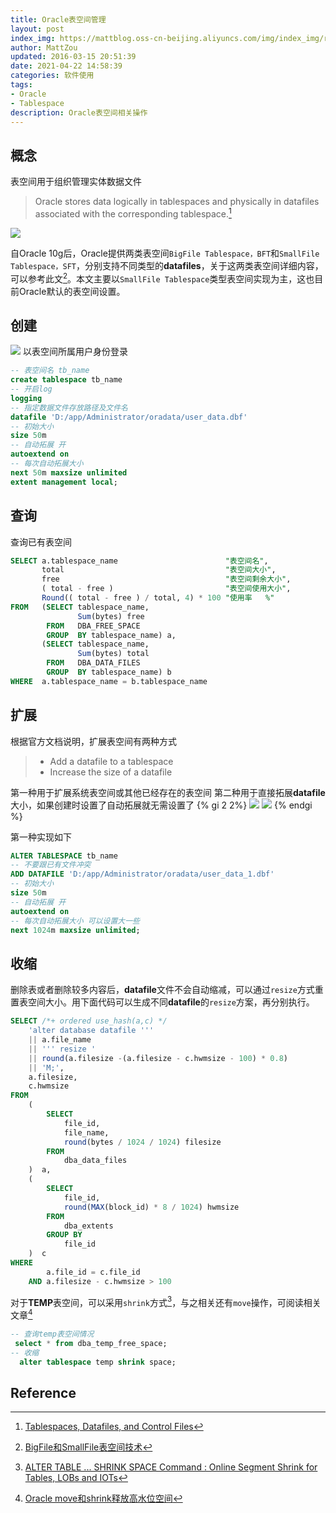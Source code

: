 ```yaml
---
title: Oracle表空间管理
layout: post
index_img: https://mattblog.oss-cn-beijing.aliyuncs.com/img/index_img/rc32-pmr-sup-secure.png/bg
author: MattZou
updated: 2016-03-15 20:51:39
date: 2021-04-22 14:58:39
categories: 软件使用
tags: 
- Oracle
- Tablespace
description: Oracle表空间相关操作
---
```

## 概念

表空间用于组织管理实体数据文件
> Oracle stores data logically in tablespaces and physically in datafiles associated with the corresponding tablespace.[^1]

![](https://mattblog.oss-cn-beijing.aliyuncs.com/img/sql/Datafiles%20and%20Tablespaces.gif/bg)

自Oracle 10g后，Oracle提供两类表空间`BigFile Tablespace，BFT`和`SmallFile Tablespace，SFT`，分别支持不同类型的**datafiles**，关于这两类表空间详细内容，可以参考此文[^2]。本文主要以`SmallFile Tablespace`类型表空间实现为主，这也目前Oracle默认的表空间设置。

## 创建
![](https://mattblog.oss-cn-beijing.aliyuncs.com/img/sql/Enlarging%20a%20Database%20by%20Adding%20a%20New%20Tablespace.gif)
以表空间所属用户身份登录
``` sql
-- 表空间名 tb_name
create tablespace tb_name  
-- 开启log
logging  
-- 指定数据文件存放路径及文件名
datafile 'D:/app/Administrator/oradata/user_data.dbf'
-- 初始大小
size 50m  
-- 自动拓展 开
autoextend on  
-- 每次自动拓展大小
next 50m maxsize unlimited
extent management local;  
```

## 查询
查询已有表空间
``` sql
SELECT a.tablespace_name                        "表空间名",
       total                                    "表空间大小",
       free                                     "表空间剩余大小",
       ( total - free )                         "表空间使用大小",
       Round(( total - free ) / total, 4) * 100 "使用率   %"
FROM   (SELECT tablespace_name,
               Sum(bytes) free
        FROM   DBA_FREE_SPACE
        GROUP  BY tablespace_name) a,
       (SELECT tablespace_name,
               Sum(bytes) total
        FROM   DBA_DATA_FILES
        GROUP  BY tablespace_name) b
WHERE  a.tablespace_name = b.tablespace_name
```

## 扩展
根据官方文档说明，扩展表空间有两种方式
> - Add a datafile to a tablespace
> - Increase the size of a datafile

第一种用于扩展系统表空间或其他已经存在的表空间
第二种用于直接拓展**datafile**大小，如果创建时设置了自动拓展就无需设置了
{% gi 2 2%}
![](https://mattblog.oss-cn-beijing.aliyuncs.com/img/sql/Enlarging%20a%20Database%20by%20Adding%20a%20Datafile%20to%20a%20Tablespace.gif)
![](https://mattblog.oss-cn-beijing.aliyuncs.com/img/sql/Enlarging%20a%20Database%20by%20Dynamically%20Sizing%20Datafiles.gif)
{% endgi %}

第一种实现如下
``` sql
ALTER TABLESPACE tb_name 
-- 不要跟已有文件冲突
ADD DATAFILE 'D:/app/Administrator/oradata/user_data_1.dbf'
-- 初始大小
size 50m 
-- 自动拓展 开
autoextend on 
-- 每次自动拓展大小 可以设置大一些
next 1024m maxsize unlimited;
```

## 收缩
删除表或者删除较多内容后，**datafile**文件不会自动缩减，可以通过`resize`方式重置表空间大小。用下面代码可以生成不同**datafile**的`resize`方案，再分别执行。

``` sql
SELECT /*+ ordered use_hash(a,c) */   
    'alter database datafile '''
    || a.file_name
    || ''' resize '
    || round(a.filesize -(a.filesize - c.hwmsize - 100) * 0.8)
    || 'M;',
    a.filesize,
    c.hwmsize
FROM
    (
        SELECT
            file_id,
            file_name,
            round(bytes / 1024 / 1024) filesize
        FROM
            dba_data_files
    )  a,
    (
        SELECT
            file_id,
            round(MAX(block_id) * 8 / 1024) hwmsize
        FROM
            dba_extents
        GROUP BY
            file_id
    )  c
WHERE
        a.file_id = c.file_id
    AND a.filesize - c.hwmsize > 100
```
对于**TEMP**表空间，可以采用`shrink`方式[^3]，与之相关还有`move`操作，可阅读相关文章[^4]
``` sql
-- 查询temp表空间情况
 select * from dba_temp_free_space;
-- 收缩
  alter tablespace temp shrink space;
```


## Reference
[^1]: [Tablespaces, Datafiles, and Control Files](https://docs.oracle.com/cd/B19306_01/server.102/b14220/physical.htm)
[^2]: [BigFile和SmallFile表空间技术](https://www.modb.pro/db/7369)
[^3]: [ALTER TABLE ... SHRINK SPACE Command : Online Segment Shrink for Tables, LOBs and IOTs](https://oracle-base.com/articles/misc/alter-table-shrink-space-online)
[^4]: [Oracle move和shrink释放高水位空间](https://blog.51cto.com/fengfeng688/1955137)
